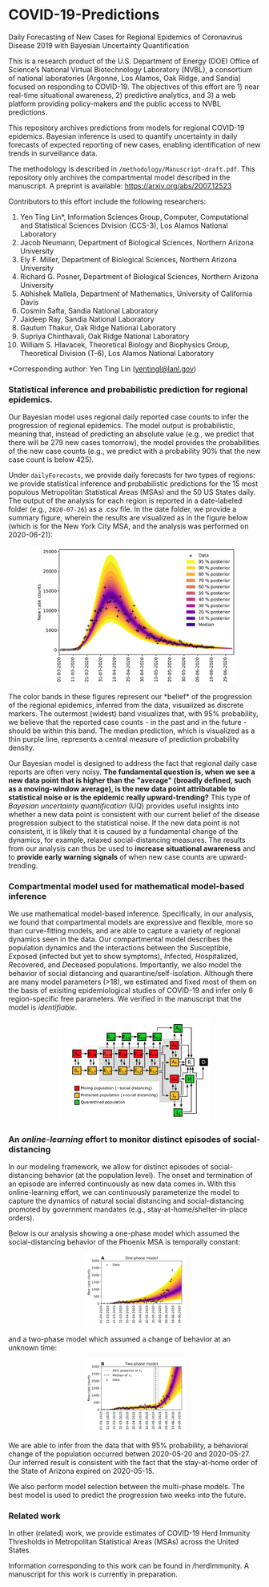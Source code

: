 # COVID-19-Predictions
Daily Forecasting of New Cases for Regional Epidemics of Coronavirus Disease 2019 with Bayesian Uncertainty Quantification

This is a research product of the U.S. Department of Energy (DOE) Office of Science’s National Virtual Biotechnology Laboratory (NVBL), a consortium of national laboratories (Argonne, Los Alamos, Oak Ridge, and Sandia) focused on responding to COVID-19. The objectives of this effort are 1) near real-time situational awareness, 2) predictive analytics, and 3) a web platform providing policy-makers and the public access to NVBL predictions.

This repository archives predictions from models for regional COVID-19 epidemics. Bayesian inference is used to quantify uncertainty in daily forecasts of expected reporting of new cases, enabling identification of new trends in surveillance data.

The methodology is described in ```/methodology/Manuscript-draft.pdf```. This repository only archives the compartmental model described in the manuscript. A preprint is available: https://arxiv.org/abs/2007.12523

Contributors to this effort include the following researchers:
1. Yen Ting Lin*, Information Sciences Group, Computer, Computational and Statistical Sciences Division (CCS-3), Los Alamos National Laboratory
2. Jacob Neumann, Department of Biological Sciences, Northern Arizona University
3. Ely F. Miller, Department of Biological Sciences, Northern Arizona University
4. Richard G. Posner, Department of Biological Sciences, Northern Arizona University
5. Abhishek Mallela, Department of Mathematics, University of California Davis
6. Cosmin Safta, Sandia National Laboratory
7. Jaideep Ray, Sandia National Laboratory
8. Gautum Thakur, Oak Ridge National Laboratory
9. Supriya Chinthavali, Oak Ridge National Laboratory
10. William S. Hlavacek, Theoretical Biology and Biophysics Group, Theoretical Division (T-6), Los Alamos National Laboratory<br>

*Corresponding author: Yen Ting Lin (yentingl@lanl.gov)

### Statistical inference and probabilistic prediction for regional epidemics.
Our Bayesian model uses regional daily reported case counts to infer the progression of regional epidemics. The model output is probabilistic, meaning that, instead of predicting an absolute value (e.g., we predict that there will be 279 new cases tomorrow), the model provides the probabilities of the new case counts (e.g., we predict with a probability 90% that the new case count is below 425). 

Under ```dailyForecasts```, we provide daily forecasts for two types of regions: we provide statistical inference and probabilistic predictions for the 15 most populous Metropolitan Statistical Areas (MSAs) and the 50 US States daily. The output of the analysis for each region is reported in a date-labeled folder (e.g., ```2020-07-26```) as a .csv file. In the date folder, we provide a summary figure, wherein the results are visualized as in the figure below (which is for the New York City MSA, and the analysis was performed on 2020-06-21):
<p align="center">
<img src='https://github.com/lanl/COVID-19-Predictions/blob/master/figs/UQBand-mechanistic.png' width='80%'>
</p>
The color bands in these figures represent our *belief* of the progression of the regional epidemics, inferred from the data, visualized as discrete markers. The outermost (widest) band visualizes that, with 95% probability, we believe that the reported case counts - in the past and in the future - should be within this band. The median prediction, which is visualized as a thin purple line, represents a central measure of prediction probability density.

Our Bayesian model is designed to address the fact that regional daily case reports are often very noisy. **The fundamental question is, when we see a new data point that is higher than the "average" (broadly defined, such as a moving-window average), is the new data point attributable to statistical noise or is the epidemic really upward-trending?** This type of *Bayesian uncertainty quantification* (UQ) provides useful insights into whether a new data point is consistent with our current belief of the disease progression subject to the statistical noise. If the new data point is not consistent, it is likely that it is caused by a fundamental change of the dynamics, for example, relaxed social-distancing measures. The results from our analysis can thus be used to **increase situational awareness** and to **provide early warning signals** of when new case counts are upward-trending. 

### Compartmental model used for mathematical model-based inference

We use mathematical model-based inference. Specifically, in our analysis, we found that compartmental models are expressive and flexible, more so than curve-fitting models, and are able to capture a variety of regional dynamics seen in the data. Our compartmental model describes the population dynamics and the interactions between the *S*usceptible, *E*xposed (infected but yet to show symptoms), *I*nfected, *H*ospitalized, *R*ecovered, and *D*eceased populations. Importantly, we also model the behavior of social distancing and quarantine/self-isolation. Although there are many model parameters (>18), we estimated and fixed most of them on the basis of exisiting epidemiological studies of COVID-19 and infer only 6 region-specific free parameters. We verified in the manuscript that the model is *identifiable*.
<p align="center">
<img src='https://github.com/lanl/COVID-19-Predictions/blob/master/figs/compartmentalModel.png' width='60%'>
</p>

### An *online-learning* effort to monitor distinct episodes of social-distancing 

In our modeling framework, we allow for distinct episodes of social-distancing behavior (at the population level). The onset and termination of an episode are inferred continuously as new data comes in. With this online-learning effort, we can continuously parameterize the model to capture the dynamics of natural social distancing and social-distancing promoted by government mandates (e.g., stay-at-home/shelter-in-place orders). <br>

Below is our analysis showing a one-phase model which assumed the social-distancing behavior of the Phoenix MSA is temporally constant: <br>
<p align="center">
<img src='https://github.com/lanl/COVID-19-Predictions/blob/master/figs/Figure 10A.png' width='40%'>
</p>
and a two-phase model which assumed a change of behavior at an unknown time:<br>
<p align="center">
<img src='https://github.com/lanl/COVID-19-Predictions/blob/master/figs/Figure 10B.png' width='40%'>
</p>
We are able to infer from the data that with 95% probability, a behavioral change of the population occurred betwen 2020-05-20 and 2020-05-27. Our inferred result is consistent with the fact that the stay-at-home order of the State of Arizona expired on 2020-05-15.

We also perform model selection between the multi-phase models. The best model is used to predict the progression two weeks into the future.

### Related work

In other (related) work, we provide estimates of COVID-19 Herd Immunity Thresholds in Metropolitan Statistical Areas (MSAs) across the United States. 

Information corresponding to this work can be found in /herdImmunity. A manuscript for this work is currently in preparation.
